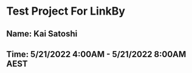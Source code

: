 # Test Project For LinkBy

## Name: **Kai Satoshi**
## Time: 5/21/2022 4:00AM - 5/21/2022 8:00AM AEST 
